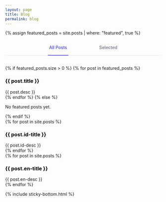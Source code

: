 ```yaml
---
layout: page
title: Blog
permalink: blog
---
```


{% assign featured_posts = site.posts | where: "featured", true %}

<div class="mb-8">
    <!-- Tab navigation with major spacing -->
    <div style="border-bottom: 1px solid #e5e7eb; margin-bottom: 2rem;">
        <nav style="display: flex; justify-content: center; margin-bottom: -1px;">
            <div style="display: flex; gap: 6rem;">
                <a id="all-label" href="javascript:void(0)" onclick="showTab('all')"
                    style="border-bottom: 2px solid #4f46e5; padding: 1rem 0.25rem; font-size: 0.875rem; font-weight: 500; color: #4f46e5; white-space: nowrap; text-decoration: none;"
                    aria-current="page">All Posts</a>
                <a id="featured-label" href="javascript:void(0)" onclick="showTab('featured')"
                    style="border-bottom: 2px solid transparent; padding: 1rem 0.25rem; font-size: 0.875rem; font-weight: 500; color: #6b7280; white-space: nowrap; text-decoration: none;">Selected</a>
            </div>
        </nav>
    </div>

  <!-- Featured Tab Content -->
  <div id="featured-tab" class="tab-content">
      {% if featured_posts.size > 0 %}
      <!-- <div class="grid md:grid-cols-2 gap-6"> -->
      {% for post in featured_posts %}
      <div class="py-3">
          <h3>
              <a href="{{site.baseurl}}{{ post.url }}" style="color: black; text-decoration: none;">
                  <strong>{{ post.title }}</strong>
              </a>
          </h3>
          <div class="text-sm text-gray-400">{{ post.desc }}</div>
      </div>
      {% endfor %}
      <!-- </div> -->
      {% else %}
      <p class="text-gray-500 italic">No featured posts yet.</p>
      {% endif %}
  </div>


<div id="all-tab" class="tab-content hidden">
<div data-lang="id" class="hidden">
    {% for post in site.posts %}
    <div class="py-3">
        <h3>
            <a href="{{site.baseurl}}{{ post.url }}" style="color: black; text-decoration: none;">
            <strong>{{ post.id-title }}</strong>
            </a>
    </h3>
    <div class="text-sm text-gray-400">{{ post.id-desc }}</div>
</div>
{% endfor %}
    </div>

<div data-lang="en">
    {% for post in site.posts %}
    <div class="py-3">
        <h3>
            <a href="{{site.baseurl}}{{ post.url }}" style="color: black; text-decoration: none;">
            <strong>{{ post.en-title }}</strong>
            </a>
    </h3>
    <div class="text-sm text-gray-400">{{ post.en-desc }}</div>
</div>
    {% endfor %}
    </div>

</div>

<script>
    function showTab(tabName) {
        // Hide all tabs
        const tabContents = document.querySelectorAll('.tab-content');
        tabContents.forEach(tab => tab.classList.add('hidden'));

        // Show the selected tab
        const selectedTab = document.getElementById(tabName + '-tab');
        if (selectedTab) {
            selectedTab.classList.remove('hidden');
        }

        // Reset all tab styles
        document.getElementById('featured-label').style.borderBottomColor = 'transparent';
        document.getElementById('featured-label').style.color = '#6b7280';
        document.getElementById('all-label').style.borderBottomColor = 'transparent';
        document.getElementById('all-label').style.color = '#6b7280';

        // Activate the selected tab
        document.getElementById(tabName + '-label').style.borderBottomColor = '#4f46e5';
        document.getElementById(tabName + '-label').style.color = '#4f46e5';
    }

    // Initialize tabs - make All Posts the default
    document.addEventListener('DOMContentLoaded', function () {
        showTab('all');
    });
</script>

<style>
    .active {
        font-weight: 500;
        color: #4f46e5;
        border-bottom: 2px solid #4f46e5;
    }
</style>

{% include sticky-bottom.html %}